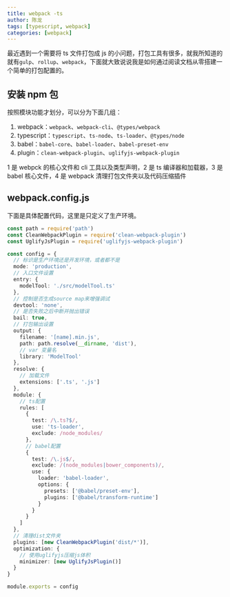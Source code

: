 ```yaml
---
title: webpack -ts
author: 陈龙
tags: [typescript, webpack]
categories: [webpack]
---
```


最近遇到一个需要将 ts 文件打包成 js 的小问题，打包工具有很多，就我所知道的就有`gulp`、`rollup`、`webpack`，下面就大致说说我是如何通过阅读文档从零搭建一个简单的打包配置的。

## 安装 npm 包

按照模块功能才划分，可以分为下面几组：

1. webpack：`webpack`、`webpack-cli`、`@types/webpack`
2. typescript：`typescript`、`ts-node`、`ts-loader`、`@types/node`
3. babel：`babel-core`、`babel-loader`、`babel-preset-env`
4. plugin：`clean-webpack-plugin`、`uglifyjs-webpack-plugin`

1 是 webpck 的核心文件和 cli 工具以及类型声明，2 是 ts 编译器和加载器，3 是 babel 核心文件，4 是 webpack 清理打包文件夹以及代码压缩插件

## webpack.config.js

下面是具体配置代码，这里是只定义了生产环境。

```ts
const path = require('path')
const CleanWebpackPlugin = require('clean-webpack-plugin')
const UglifyJsPlugin = require('uglifyjs-webpack-plugin')

const config = {
  // 标识是生产环境还是开发环境，或者都不是
  mode: 'production',
  // 入口文件设置
  entry: {
    modelTool: './src/modelTool.ts'
  },
  // 控制是否生成source map来增强调试
  devtool: 'none',
  // 是否失败之后中断并抛出错误
  bail: true,
  // 打包输出设置
  output: {
    filename: '[name].min.js',
    path: path.resolve(__dirname, 'dist'),
    // var 变量名
    library: 'ModelTool'
  },
  resolve: {
    // 加载文件
    extensions: ['.ts', '.js']
  },
  module: {
    // ts配置
    rules: [
      {
        test: /\.ts?$/,
        use: 'ts-loader',
        exclude: /node_modules/
      },
      // babel配置
      {
        test: /\.js$/,
        exclude: /(node_modules|bower_components)/,
        use: {
          loader: 'babel-loader',
          options: {
            presets: ['@babel/preset-env'],
            plugins: ['@babel/transform-runtime']
          }
        }
      }
    ]
  },
  // 清理dist文件夹
  plugins: [new CleanWebpackPlugin('dist/*')],
  optimization: {
    // 使用uglifyjs压缩js体积
    minimizer: [new UglifyJsPlugin()]
  }
}

module.exports = config
```

